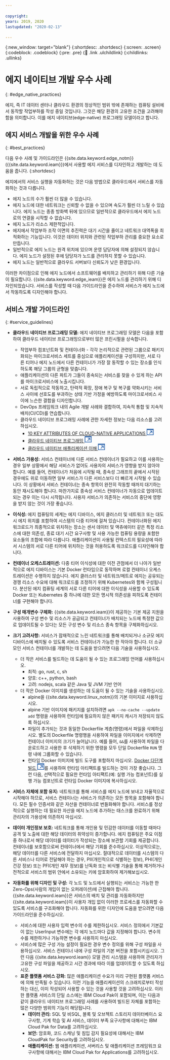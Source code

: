 ```yaml
---

copyright:
years: 2019, 2020
lastupdated: "2020-02-13"

---
```


{:new_window: target="blank"}
{:shortdesc: .shortdesc}
{:screen: .screen}
{:codeblock: .codeblock}
{:pre: .pre}
{:child: .link .ulchildlink}
{:childlinks: .ullinks}

# 에지 네이티브 개발 우수 사례
{: #edge_native_practices}

에지, 즉 IT 데이터 센터나 클라우드 환경의 정상적인 범위 밖에 존재하는 컴퓨팅 설비에서 동작할 작업부하를 작성 중일 것입니다. 그것은 해당 환경의 고유한 조건을 고려해야 함을 의미합니다. 이를 에지 네이티브(edge-native) 프로그래밍 모델이라고 합니다.

## 에지 서비스 개발을 위한 우수 사례
{: #best_practices}

다음 우수 사례 및 가이드라인은 {{site.data.keyword.edge_notm}}({{site.data.keyword.ieam}})에서 사용할 에지 서비스를 디자인하고 개발하는 데 도움을 줍니다.
{:shortdesc}

에지에서의 서비스 실행을 자동화하는 것은 다음 방법으로 클라우드에서 서비스를 자동화하는 것과 다릅니다.

* 에지 노드의 수가 훨씬 더 많을 수 있습니다.
* 에지 노드에 대한 네트워크는 신뢰할 수 없을 수 있으며 속도가 훨씬 더 느릴 수 있습니다. 에지 노드는 종종 방화벽 뒤에 있으므로 일반적으로 클라우드에서 에지 노드로의 연결을 시작할 수 없습니다.
* 에지 노드가 리소스 제한적입니다.
* 에지에서 작업부하 조작 이면의 추진력은 대기 시간을 줄이고 네트워크 대역폭을 최적화하는 기능입니다. 이것은 데이터 위치와 관련된 작업부하 관리를 중요한 요소로 만듭니다. 
* 일반적으로 에지 노드는 원격 위치에 있으며 운영 담당자에 의해 설정되지 않습니다. 에지 노드가 설정된 후에 담당자가 노드를 관리하지 못할 수 있습니다.
* 에지 노드는 일반적으로 클라우드 서버보다 신뢰도가 낮은 환경입니다.

이러한 차이점으로 인해 에지 노드에서 소프트웨어를 배치하고 관리하기 위해 다른 기술이 필요합니다. {{site.data.keyword.edge_ieam}}은 에지 노드를 관리하기 위해 디자인되었습니다. 서비스를 작성할 때 다음 가이드라인을 준수하여 서비스가 에지 노드에서 작동하도록 디자인해야 합니다.

## 서비스 개발 가이드라인
{: #service_guidelines}


* **클라우드 네이티브 프로그래밍 모델:** 에지 네이티브 프로그래밍 모델은 다음을 포함하여 클라우드 네이티브 프로그래밍으로부터 많은 프린시펄을 상속합니다.

  * 작업부하 컴포넌트화 및 컨테이너화 - 각각 논리적으로 관련된 그룹으로 패키지화되는 마이크로서비스 세트를 중심으로 애플리케이션을 구성하지만, 서로 다른 티어나 에지 노드에서 다른 컨테이너가 가장 잘 동작할 수 있는 장소를 인식하도록 해당 그룹의 균형을 맞춥니다.
  * 애플리케이션의 다른 파트가 그들이 종속되는 서비스를 찾을 수 있게 하는 API를 마이크로서비스에 노출시킵니다.
  * 서로 독립적으로 작동하고, 탄력적 확장, 장애 복구 및 복구를 약화시키는 서비스 사이에 선호도를 부과하는 상태 기반 가정을 예방하도록 마이크로서비스 사이에 느슨한 결합을 디자인합니다.
  * DevOps 프레임워크 내의 Agile 개발 사례와 결합하여, 지속적 통합 및 지속적 배치(CI/CD)를 연습합니다.
  * 클라우드 네이티브 프로그래밍 사례에 관한 자세한 정보는 다음 리소스를 고려하십시오.
    * [10 KEY ATTRIBUTES OF CLOUD-NATIVE APPLICATIONS ![새 탭에서 열림](../../images/icons/launch-glyph.svg "새 탭에서 열림")](https://thenewstack.io/10-key-attributes-of-cloud-native-applications/)
    * [클라우드 네이티브 프로그래밍 ![새 탭에서 열림](../../images/icons/launch-glyph.svg "새 탭에서 열림")](https://researcher.watson.ibm.com/researcher/view_group.php?id=9957)
    *	[클라우드 네이티브 애플리케이션 이해 ![새 탭에서 열림](../../images/icons/launch-glyph.svg "새 탭에서 열림")](https://www.redhat.com/en/topics/cloud-native-apps)

* **서비스 가용성:** 서비스 컨테이너에 다른 서비스 컨테이너가 필요하고 이를 사용하는 경우 일부 상황에서 해당 서비스가 없어도 사용자의 서비스가 영향을 받지 않아야 합니다. 예를 들어, 컨테이너가 처음에 시작될 때, 종속성 그래프의 끝에서 시작된 경우에도 위로 이동하면 일부 서비스가 다른 서비스보다 더 빠르게 시작될 수 있습니다. 이 상황에서 서비스 컨테이너는 종속 항목이 완전히 작동할 때까지 대기하는 동안 재시도해야 합니다. 마찬가지로 종속성 서비스 컨테이너가 자동으로 업데이트되는 경우 이는 다시 시작됩니다. 사용자 서비스가 의존하는 서비스의 중단에 영향을 받지 않는 것이 가장 좋습니다.
* **이식성:** 에지 컴퓨팅의 세계는 에지 디바이스, 에지 클러스터 및 네트워크 또는 대도시 에지 위치를 포함하여 시스템의 다중 티어에 걸쳐 있습니다. 컨테이너화된 에지 워크로드가 최종적으로 위치하는 장소는 센서 데이터 및 액츄에이터 같은 특정 리소스에 대한 의존성, 종료 대기 시간 요구사항 및 사용 가능한 컴퓨팅 용량을 포함한 요소들의 조합에 따라 다릅니다. 애플리케이션이 사용될 컨텍스트의 필요성에 따라서 시스템의 서로 다른 티어에 위치하는 것을 허용하도록 워크로드를 디자인해야 합니다.
* **컨테이너 오케스트레이션:** 다중 티어 이식성에 대한 이전 관점에서 더 나아가 일반적으로 에지 디바이스는 기본 Docker 런타임으로 동작하며 로컬 컨테이너 오케스트레이션은 수행하지 않습니다. 에지 클러스터 및 네트워크/메트로 에지는 공유되는 경쟁 리소스 수요에 대해 워크로드를 조정하기 위해 Kubernetes와 함께 구성됩니다. 분산된 에지 컴퓨팅 세계의 서로 다른 티어에 대한 이식성을 사용할 수 있도록 Docker 또는 Kubernetes 중 하나에 대한 모든 명시적 의존성을 피하도록 컨테이너를 구현해야 합니다. 
* **구성 매개변수 구체화:** {{site.data.keyword.ieam}}이 제공하는 기본 제공 지원을 사용하여 구성 변수 및 리소스가 공급되고 컨테이너가 배치되는 노드에 특정한 값으로 업데이트될 수 있다는 모든 구성 변수 및 리소스 종속 항목을 구체화하십시오.
* **크기 고려사항:** 서비스가 잠재적으로 느린 네트워크를 통해 배치되거나 소규모 에지 디바이스에 배치될 수 있도록 서비스 컨테이너가 가능한 한 작아야 합니다. 더 소규모인 서비스 컨테이너를 개발하는 데 도움을 받으려면 다음 기술을 사용하십시오.

  * 더 작은 서비스를 빌드하는 데 도움이 될 수 있는 프로그래밍 언어를 사용하십시오.
    * 최적: go, rust, c, sh
    * 양호: c++, python, bash
    * 고려: nodejs, scala 같은 Java 및 JVM 기반 언어
  * 더 작은 Docker 이미지를 생성하는 데 도움이 될 수 있는 기술을 사용하십시오.
    * alpine을 {{site.data.keyword.linux_notm}}의 기본 이미지로 사용하십시오.
    * alpine 기반 이미지에 패키지를 설치하려면 `apk --no-cache --update add` 명령을 사용하여 런타임에 필요하지 않은 패키지 캐시가 저장되지 않도록 하십시오.
    * 파일이 추가되는 것과 동일한 Dockerfile 계층(명령)에서 파일을 삭제하십시오. 별도의 Dockerfile 명령행을 사용하여 파일을 이미지에서 삭제하면 컨테이너 이미지의 크기가 늘어납니다. 예를 들어, `&&`를 사용하여 파일을 다운로드하고 사용한 후 삭제하기 위한 명령을 모두 단일 Dockerfile `RUN` 명령 내에 그룹화할 수 있습니다.
    * 런타임 Docker 이미지에 빌드 도구를 포함하지 마십시오. [Docker 다단계 빌드 ![새 탭에서 열림](../../images/icons/launch-glyph.svg "새 탭에서 열림")](https://docs.docker.com/develop/develop-images/multistage-build/)를 사용하여 런타임 아티팩트를 빌드하는 것이 가장 좋습니다. 그런 다음, 선택적으로 필요한 런타임 아티팩트(예: 실행 가능 컴포넌트)를 실행 가능 컴포넌트로 런타임 Docker 이미지에 복사하십시오.
* **서비스 자체에 포함 유지:** 네트워크를 통해 서비스를 에지 노드에 보내고 자율적으로 시작해야 하므로, 서비스 컨테이너는 서비스가 의존하는 모든 항목을 포함해야 합니다. 모든 필수 인증서와 같은 자산을 컨테이너로 번들화해야 합니다. 서비스를 정상적으로 실행하는 데 필요한 자산을 에지 노드에 추가하는 태스크를 완료하기 위해 관리자의 가용성에 의존하지 마십시오.
* **데이터 개인정보 보호:** 네트워크를 통해 개인용 및 민감한 데이터를 이동할 때마다 공격 및 노출에 대한 해당 데이터의 취약성이 증가합니다. 에지 컴퓨팅은 주요 이점 중 하나로서 해당 데이터를 데이터가 작성되는 장소에 보관할 기회를 제공합니다. 컨테이너를 보호함으로써 컨테이너에서 해당 기회를 준수하십시오. 이상적으로는, 해당 데이터를 다른 서비스에 전달하지 마십시오. 절대적으로 데이터를 시스템의 다른 서비스나 티어로 전달해야 하는 경우, PII(개인적으로 식별하는 정보), PHI(개인 건강 정보) 또는 PFI(개인 재무 정보)를 난독화 또는 비식별 기술을 통해 제거하거나 전적으로 서비스의 범위 안에서 소유되는 키에 암호화하여 제거해보십시오. 
* **자동화를 위해 디자인 및 구성:** 각 노드 및 노드에서 실행되는 서비스는 가능한 한 Zero-Ops(사람의 개입이 없는 오퍼레이션)에 근접해야 합니다. {{site.data.keyword.ieam}}은 서비스의 배치 및 관리를 자동화하지만 {{site.data.keyword.ieam}}이 사용자 개입 없이 이러한 프로세스를 자동화할 수 있도록 서비스를 구조화해야 합니다. 자동화를 위한 디자인에 도움을 받으려면 다음 가이드라인을 준수하십시오.
  * 서비스에 대한 사용자 입력 변수의 수를 제한하십시오. 서비스 정의에서 기본값이 없는 UserInput 변수에는 각 에지 노드마다 값을 지정해야 합니다. 변수의 수를 제한하거나 가능하면 변수를 사용하지 마십시오.  
  * 서비스에 많은 구성 가능 설정이 필요한 경우 변수 정의를 위해 구성 파일을 사용하십시오. 서비스 컨테이너 내에 구성 파일의 기본 버전을 포함시키십시오. 그런 다음 {{site.data.keyword.ieam}} 모델 관리 시스템을 사용하여 관리자가 고유한 구성 파일을 제공하고 시간 경과에 따라 이를 업데이트할 수 있도록 하십시오.
  * **표준 플랫폼 서비스 강화:** 많은 애플리케이션 수요가 미리 구현된 플랫폼 서비스에 의해 만족될 수 있습니다. 이런 기능을 애플리케이션의 스크래치로부터 작성하는 대신, 이미 작성되어 사용할 수 있는 것을 사용할 것을 고려하십시오. 이러한 플랫폼 서비스의 단일 소스에는 IBM Cloud Pak이 포함되며, 이는 다음과 같이 클라우드 네이티브 프로그래밍 사례를 사용하여 빌드된 자체를 포함하는 많은 다양한 범위의 기능이 해당됩니다.
    * **데이터 관리:** SQL 및 비SQL, 블록 및 오브젝트 스토리지 데이터베이스 요구사항, 기계 학습 및 AI 서비스, 데이터 부족 요구사항에 대해서는 IBM Cloud Pak for Data를 고려하십시오. 
    * **보안:** 암호화, 코드 스캐닝 및 침입 감지 필요성에 대해서는 IBM CloudPak for Security를 고려하십시오.
    * **애플리케이션:** 웹 애플리케이션, 서버리스 및 애플리케이션 프레임워크 요구사항에 대해서는 IBM Cloud Pak for Applications를 고려하십시오.
